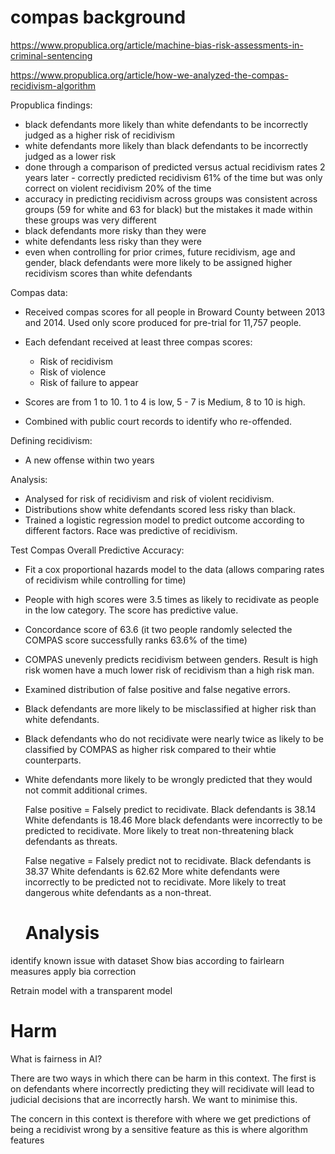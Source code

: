 # compas background

https://www.propublica.org/article/machine-bias-risk-assessments-in-criminal-sentencing

https://www.propublica.org/article/how-we-analyzed-the-compas-recidivism-algorithm

Propublica findings:
- black defendants more likely than white defendants to be incorrectly judged as a higher risk of recidivism
- white defendants more likely than black defendants to be incorrectly judged as a lower risk
- done through a comparison of predicted versus actual recidivism rates 2 years later - correctly predicted recidivism 61% of the time but was only correct on violent recidivism 20% of the time
- accuracy in predicting recidivism across groups was consistent across groups (59 for white and 63 for black) but the mistakes it made within these groups was very different
- black defendants more risky than they were
- white defendants less risky than they were
- even when controlling for prior crimes, future recidivism, age and gender, black defendants were more likely to be assigned higher recidivism scores than white defendants

Compas data:
- Received compas scores for all people in Broward County between 2013 and 2014. Used only score produced for pre-trial for 11,757 people.

- Each defendant received at least three compas scores:
  - Risk of recidivism
  - Risk of violence
  - Risk of failure to appear
- Scores are from 1 to 10. 1 to 4 is low, 5 - 7 is Medium, 8 to 10 is high.
- Combined with public court records to identify who re-offended.

Defining recidivism:
- A new offense within two years


Analysis:
- Analysed for risk of recidivism and risk of violent recidivism.
- Distributions show white defendants scored less risky than black.
- Trained a logistic regression model to predict outcome according to different factors. Race was predictive of recidivism.


Test Compas Overall Predictive Accuracy:
- Fit a cox proportional hazards model to the data (allows comparing rates of recidivism while controlling for time)
- People with high scores were 3.5 times as likely to recidivate as people in the low category. The score has predictive value.
- Concordance score of 63.6 (it two people randomly selected the COMPAS score successfully ranks 63.6% of the time)
- COMPAS unevenly predicts recidivism between genders. Result is high risk women have a much lower risk of recidivism than a high risk man.
- Examined distribution of false positive and false negative errors.
- Black defendants are more likely to be misclassified at higher risk than white defendants.
- Black defendants who do not recidivate were nearly twice as likely to be classified by COMPAS as higher risk compared to their whtie counterparts.
- White defendants more likely to be wrongly predicted that they would not commit additional crimes.

  False positive = Falsely predict to recidivate.
  Black defendants is 38.14
  White defendants is 18.46
  More black defendants were incorrectly to be predicted to recidivate. More likely to treat non-threatening black defendants as threats.

  False negative = Falsely predict not to recidivate.
  Black defendants is 38.37
  White defendants is 62.62
  More white defendants were incorrectly to be predicted not to recidivate. More likely to treat dangerous white defendants as a non-threat.

  # Analysis
identify known issue with dataset
Show bias according to fairlearn measures
apply bia correction


Retrain model with a transparent model

  # Harm
  What is fairness in AI?

There are two ways in which there can be harm in this context. The first is on defendants where incorrectly predicting they will recidivate will lead to judicial decisions that are incorrectly harsh. We want to minimise this.  

The concern in this context is therefore with where we get predictions of being a recidivist wrong by a sensitive feature as this is where algorithm features 
